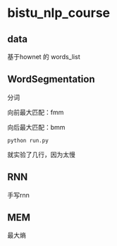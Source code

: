 # bistu_nlp_course
data
------
基于hownet 的 words_list


WordSegmentation
------
分词

向前最大匹配：fmm

向后最大匹配：bmm

    python run.py

就实验了几行，因为太慢

RNN
------
手写rnn

MEM
------
最大熵